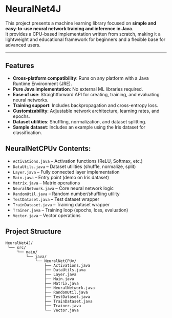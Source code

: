 # NeuralNet4J

This project presents a machine learning library focused on **simple and easy-to-use neural network training and inference in Java**.  
It provides a CPU-based implementation written from scratch, making it a lightweight and educational framework for beginners and a flexible base for advanced users.  

---

## Features
- **Cross-platform compatibility**: Runs on any platform with a Java Runtime Environment (JRE).
- **Pure Java implementation**: No external ML libraries required.
- **Ease of use**: Straightforward API for creating, training, and evaluating neural networks.
- **Training support**: Includes backpropagation and cross-entropy loss.
- **Customizability**: Adjustable network architecture, learning rates, and epochs.
- **Dataset utilities**: Shuffling, normalization, and dataset splitting.
- **Sample dataset**: Includes an example using the Iris dataset for classification.

## NeuralNetCPUv Contents:
- `Activations.java` – Activation functions (ReLU, Softmax, etc.)
- `DataUtils.java` – Dataset utilities (shuffle, normalize, split)
- `Layer.java` – Fully connected layer implementation
- `Main.java` – Entry point (demo on Iris dataset)
- `Matrix.java` – Matrix operations
- `NeuralNetwork.java` – Core neural network logic
- `RandomUtil.java` – Random number/shuffling utility
- `TestDataset.java` – Test dataset wrapper
- `TrainDataset.java` – Training dataset wrapper
- `Trainer.java` – Training loop (epochs, loss, evaluation)
- `Vector.java` – Vector operations

## Project Structure

```plaintext
NeuralNet4J/
 └── src/
     └── main/
         └── java/
             └── NeuralNetCPUv/
                 ├── Activations.java
                 ├── DataUtils.java
                 ├── Layer.java
                 ├── Main.java
                 ├── Matrix.java
                 ├── NeuralNetwork.java
                 ├── RandomUtil.java
                 ├── TestDataset.java
                 ├── TrainDataset.java
                 ├── Trainer.java
                 └── Vector.java


